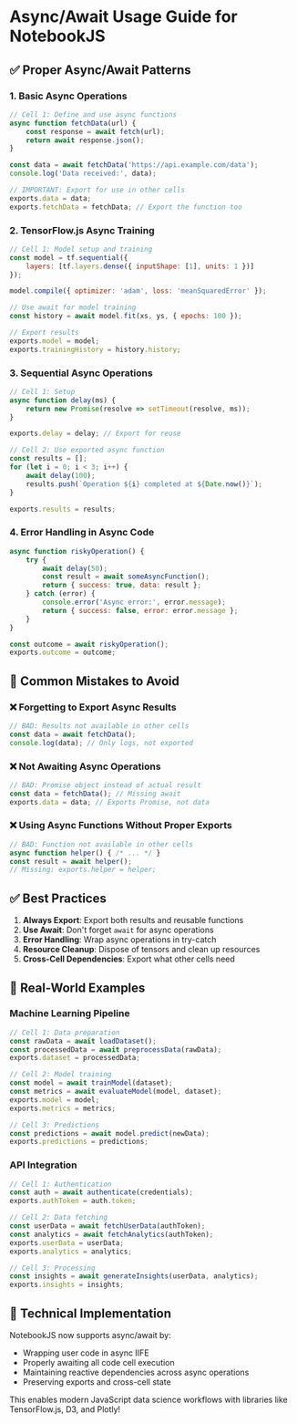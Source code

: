 # Async/Await Usage Guide for NotebookJS

## ✅ Proper Async/Await Patterns

### 1. Basic Async Operations
```javascript
// Cell 1: Define and use async functions
async function fetchData(url) {
    const response = await fetch(url);
    return await response.json();
}

const data = await fetchData('https://api.example.com/data');
console.log('Data received:', data);

// IMPORTANT: Export for use in other cells
exports.data = data;
exports.fetchData = fetchData; // Export the function too
```

### 2. TensorFlow.js Async Training
```javascript
// Cell 1: Model setup and training
const model = tf.sequential({
    layers: [tf.layers.dense({ inputShape: [1], units: 1 })]
});

model.compile({ optimizer: 'adam', loss: 'meanSquaredError' });

// Use await for model training
const history = await model.fit(xs, ys, { epochs: 100 });

// Export results
exports.model = model;
exports.trainingHistory = history.history;
```

### 3. Sequential Async Operations
```javascript
// Cell 1: Setup
async function delay(ms) {
    return new Promise(resolve => setTimeout(resolve, ms));
}

exports.delay = delay; // Export for reuse

// Cell 2: Use exported async function
const results = [];
for (let i = 0; i < 3; i++) {
    await delay(100);
    results.push(`Operation ${i} completed at ${Date.now()}`);
}

exports.results = results;
```

### 4. Error Handling in Async Code
```javascript
async function riskyOperation() {
    try {
        await delay(50);
        const result = await someAsyncFunction();
        return { success: true, data: result };
    } catch (error) {
        console.error('Async error:', error.message);
        return { success: false, error: error.message };
    }
}

const outcome = await riskyOperation();
exports.outcome = outcome;
```

## 🚫 Common Mistakes to Avoid

### ❌ Forgetting to Export Async Results
```javascript
// BAD: Results not available in other cells
const data = await fetchData();
console.log(data); // Only logs, not exported
```

### ❌ Not Awaiting Async Operations
```javascript
// BAD: Promise object instead of actual result
const data = fetchData(); // Missing await
exports.data = data; // Exports Promise, not data
```

### ❌ Using Async Functions Without Proper Exports
```javascript
// BAD: Function not available in other cells
async function helper() { /* ... */ }
const result = await helper();
// Missing: exports.helper = helper;
```

## ✅ Best Practices

1. **Always Export**: Export both results and reusable functions
2. **Use Await**: Don't forget `await` for async operations
3. **Error Handling**: Wrap async operations in try-catch
4. **Resource Cleanup**: Dispose of tensors and clean up resources
5. **Cross-Cell Dependencies**: Export what other cells need

## 🎯 Real-World Examples

### Machine Learning Pipeline
```javascript
// Cell 1: Data preparation
const rawData = await loadDataset();
const processedData = await preprocessData(rawData);
exports.dataset = processedData;

// Cell 2: Model training
const model = await trainModel(dataset);
const metrics = await evaluateModel(model, dataset);
exports.model = model;
exports.metrics = metrics;

// Cell 3: Predictions
const predictions = await model.predict(newData);
exports.predictions = predictions;
```

### API Integration
```javascript
// Cell 1: Authentication
const auth = await authenticate(credentials);
exports.authToken = auth.token;

// Cell 2: Data fetching
const userData = await fetchUserData(authToken);
const analytics = await fetchAnalytics(authToken);
exports.userData = userData;
exports.analytics = analytics;

// Cell 3: Processing
const insights = await generateInsights(userData, analytics);
exports.insights = insights;
```

## 🔧 Technical Implementation

NotebookJS now supports async/await by:
- Wrapping user code in async IIFE
- Properly awaiting all code cell execution
- Maintaining reactive dependencies across async operations
- Preserving exports and cross-cell state

This enables modern JavaScript data science workflows with libraries like TensorFlow.js, D3, and Plotly!
